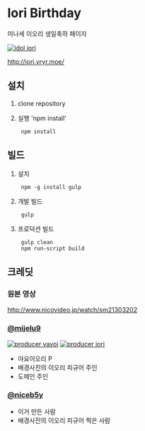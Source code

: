 # Iori Birthday
미나세 이오리 생일축하 페이지

[![idol iori](https://img.shields.io/badge/idol-iori-fd99e1.svg?maxAge=2592000?style=flat)](http://iori.yryr.moe)

http://iori.yryr.moe/

## 설치
1. clone repository
2. 실행 'npm install'

        npm install

## 빌드
1. 설치

        npm -g install gulp

2. 개발 빌드

        gulp

3. 프로덕션 빌드

        gulp clean
        npm run-script build

## 크레딧

### 원본 영상
http://www.nicovideo.jp/watch/sm21303202

### [@mijelu9](https://twitter.com/mijelu9)
[![producer yayoi](https://img.shields.io/badge/Producer-yayoi-f39939.svg?maxAge=2592000?style=flat)](http://yryr.moe)
[![producer iori](https://img.shields.io/badge/Producer-iori-fd99e1.svg?maxAge=2592000?style=flat)](http://yryr.moe)
* 야요이오리 P
* 배경사진의 이오리 피규어 주인
* 도메인 주인

### [@niceb5y](https://twitter.com/niceb5y)
* 이거 만든 사람
* 배경사진의 이오리 피규어 찍은 사람
